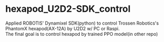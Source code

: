 # hexapod_U2D2-SDK_control
Applied ROBOTIS' Dynamixel SDK(python) to control Trossen Robotics's PhantomX hexapod(AX-12A) by U2D2 w/ PC or Raspi.<br>
The final goal is to control hexapod by trained PPO model(in other repo)
